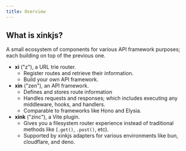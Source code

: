 ```yaml
---
title: Overview
---
```


## What is xinkjs?

A small ecosystem of components for various API framework purposes; each building on top of the previous one.

- **xi** ("z"), a URL trie router.
  - Register routes and retrieve their information.
  - Build your own API framework.
- **xin** ("zen"), an API framework.
  - Defines and stores route information
  - Handles requests and responses; which includes executing any middleware, hooks, and handlers.
  - Comparable to frameworks like Hono and Elysia.
- **xink** ("zinc"), a Vite plugin.
  - Gives you a filesystem router experience instead of traditional methods like (`.get()`, `.post()`, etc).
  - Supported by xinkjs adapters for various environments like bun, cloudflare, and deno.
